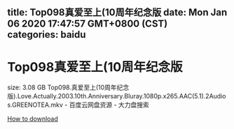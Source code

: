 
title: Top098真爱至上(10周年纪念版
date: Mon Jan 06 2020 17:47:57 GMT+0800 (CST)    
categories: baidu
---

# Top098真爱至上(10周年纪念版
size: 3.08 GB
 Top098.真爱至上(10周年纪念版).Love.Actually.2003.10th.Anniversary.Bluray.1080p.x265.AAC(5.1).2Audios.GREENOTEA.mkv - 百度云网盘资源 - 大力盘搜索
 

[How to download](https://bpcam.bemobtrk.com/go/2ceec3aa-1ca2-46d6-b9ff-aaa5c184517c?jno=3222)